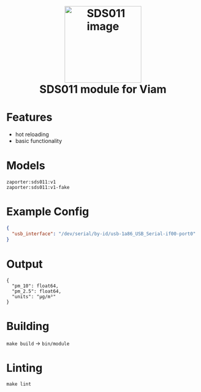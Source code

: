 
<h1 >
<h1 align="center">
  <br>
  <a href="https://github.com/zaporter-work/viam-sds011"><img src="https://raw.githubusercontent.com/zaporter-work/viam-sds011/main/etc/sds011.jpg" alt="SDS011 image" width="200"></a>
  <br>
  SDS011 module for Viam
  <br>
</h1>

# Features
- hot reloading
- basic functionality

# Models
```
zaporter:sds011:v1
zaporter:sds011:v1-fake
```
# Example Config
```json
{
  "usb_interface": "/dev/serial/by-id/usb-1a86_USB_Serial-if00-port0"
}
```
# Output
```json5
{
  "pm_10": float64, 
  "pm_2.5": float64,
  "units": "μg/m³"
}
```

# Building
`make build` -> `bin/module`

# Linting
`make lint`
